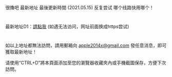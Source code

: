 很擼吧 最新地址 最後更新時間 (2021.05.15) 反复尝试 哪个线路快用哪个！
#
最新地址D1：<a href="http://www.22kzz.com" rel="nofollow">請點我</a>   (如遇无法访问，网址前面换成https尝试)
# 
如以上地址都無法訪問，請用郵箱向 apple2014x@gmail.com 發任意消息，即可獲取最新地址！

请使用“CTRL+D”將本頁面添加至您的瀏覽器收藏夾內或手機截圖保存，方便下次訪問。

